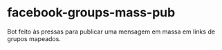 # facebook-groups-mass-pub
Bot feito às pressas para publicar uma mensagem em massa em links de grupos mapeados.
